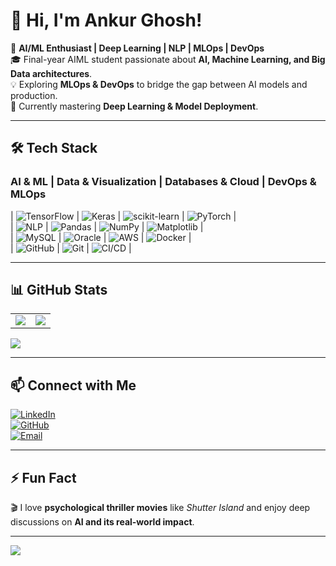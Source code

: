 # 👋 Hi, I'm Ankur Ghosh!  

🚀 **AI/ML Enthusiast | Deep Learning | NLP | MLOps | DevOps**  
🎓 Final-year AIML student passionate about **AI, Machine Learning, and Big Data architectures**.  
💡 Exploring **MLOps & DevOps** to bridge the gap between AI models and production.  
🎯 Currently mastering **Deep Learning & Model Deployment**.  

---

## 🛠️ Tech Stack  

### **AI & ML** | **Data & Visualization** | **Databases & Cloud** | **DevOps & MLOps**  
| ![TensorFlow](https://img.shields.io/badge/TensorFlow-%23FF6F00.svg?style=for-the-badge&logo=TensorFlow&logoColor=white) | ![Keras](https://img.shields.io/badge/Keras-%23D00000.svg?style=for-the-badge&logo=Keras&logoColor=white) | ![scikit-learn](https://img.shields.io/badge/scikit--learn-%23F7931E.svg?style=for-the-badge&logo=scikit-learn&logoColor=white) | ![PyTorch](https://img.shields.io/badge/PyTorch-%23EE4C2C.svg?style=for-the-badge&logo=PyTorch&logoColor=white) |  
| ![NLP](https://img.shields.io/badge/NLP-%236D4A4A.svg?style=for-the-badge&logo=NLP&logoColor=white) | ![Pandas](https://img.shields.io/badge/Pandas-%23150458.svg?style=for-the-badge&logo=pandas&logoColor=white) | ![NumPy](https://img.shields.io/badge/NumPy-%23013243.svg?style=for-the-badge&logo=numpy&logoColor=white) | ![Matplotlib](https://img.shields.io/badge/Matplotlib-%23ffffff.svg?style=for-the-badge&logo=Matplotlib&logoColor=black) |  
| ![MySQL](https://img.shields.io/badge/MySQL-4479A1.svg?style=for-the-badge&logo=mysql&logoColor=white) | ![Oracle](https://img.shields.io/badge/Oracle-F80000?style=for-the-badge&logo=oracle&logoColor=white) | ![AWS](https://img.shields.io/badge/AWS-%23FF9900.svg?style=for-the-badge&logo=amazon-aws&logoColor=white) | ![Docker](https://img.shields.io/badge/Docker-%230db7ed.svg?style=for-the-badge&logo=docker&logoColor=white) |  
| ![GitHub](https://img.shields.io/badge/GitHub-%23121011.svg?style=for-the-badge&logo=github&logoColor=white) | ![Git](https://img.shields.io/badge/Git-%23F05033.svg?style=for-the-badge&logo=git&logoColor=white) | ![CI/CD](https://img.shields.io/badge/CI%2FCD-%23000000.svg?style=for-the-badge&logo=githubactions&logoColor=white) |  

---

## 📊 GitHub Stats  

<table>
  <tr>
    <td><img src="https://github-readme-stats.vercel.app/api?username=Ankurghosh2910&theme=tokyonight&hide_border=false&include_all_commits=false&count_private=false" /></td>
    <td><img src="https://nirzak-streak-stats.vercel.app/?user=Ankurghosh2910&theme=tokyonight&hide_border=false" /></td>
  </tr>
</table>

<img src="https://github-readme-stats.vercel.app/api/top-langs/?username=Ankurghosh2910&theme=tokyonight&hide_border=false&include_all_commits=false&count_private=false&layout=compact" />

---

## 📫 Connect with Me  
[![LinkedIn](https://img.shields.io/badge/LinkedIn-0A66C2?style=for-the-badge&logo=linkedin&logoColor=white)](https://www.linkedin.com/in/ankur-ghosh-344948246/)  
[![GitHub](https://img.shields.io/badge/GitHub-171515?style=for-the-badge&logo=github&logoColor=white)](https://github.com/Ankurghosh2910)  
[![Email](https://img.shields.io/badge/Email-D14836?style=for-the-badge&logo=gmail&logoColor=white)](mailto:ankurghosh2910@gmail.com)  

---

## ⚡ Fun Fact  
🎬 I love **psychological thriller movies** like *Shutter Island* and enjoy deep discussions on **AI and its real-world impact**.  

---

[![](https://visitcount.itsvg.in/api?id=Ankurghosh2910&icon=0&color=0)](https://visitcount.itsvg.in)  
